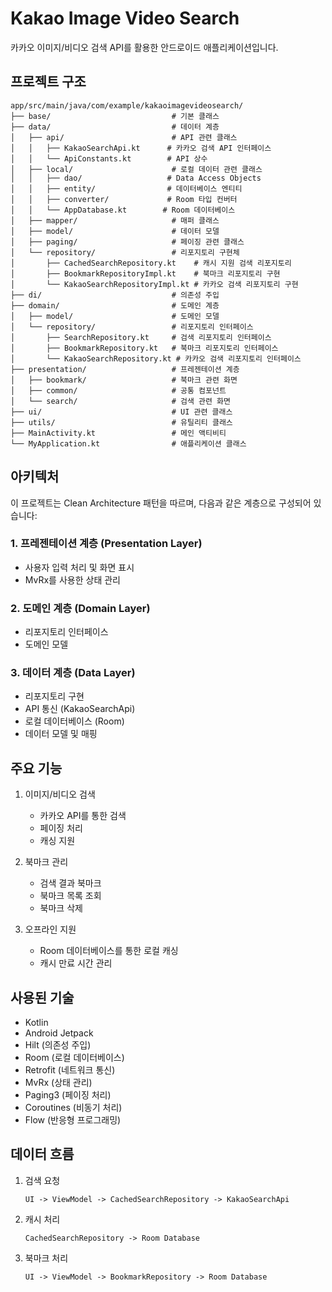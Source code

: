 # Kakao Image Video Search

카카오 이미지/비디오 검색 API를 활용한 안드로이드 애플리케이션입니다.

## 프로젝트 구조

```
app/src/main/java/com/example/kakaoimagevideosearch/
├── base/                           # 기본 클래스
├── data/                           # 데이터 계층
│   ├── api/                        # API 관련 클래스
│   │   ├── KakaoSearchApi.kt      # 카카오 검색 API 인터페이스
│   │   └── ApiConstants.kt        # API 상수
│   ├── local/                      # 로컬 데이터 관련 클래스
│   │   ├── dao/                   # Data Access Objects
│   │   ├── entity/                # 데이터베이스 엔티티
│   │   ├── converter/             # Room 타입 컨버터
│   │   └── AppDatabase.kt        # Room 데이터베이스
│   ├── mapper/                     # 매퍼 클래스
│   ├── model/                      # 데이터 모델
│   ├── paging/                     # 페이징 관련 클래스
│   └── repository/                 # 리포지토리 구현체
│       ├── CachedSearchRepository.kt    # 캐시 지원 검색 리포지토리
│       ├── BookmarkRepositoryImpl.kt    # 북마크 리포지토리 구현
│       └── KakaoSearchRepositoryImpl.kt # 카카오 검색 리포지토리 구현
├── di/                             # 의존성 주입
├── domain/                         # 도메인 계층
│   ├── model/                      # 도메인 모델
│   └── repository/                 # 리포지토리 인터페이스
│       ├── SearchRepository.kt     # 검색 리포지토리 인터페이스
│       ├── BookmarkRepository.kt   # 북마크 리포지토리 인터페이스
│       └── KakaoSearchRepository.kt # 카카오 검색 리포지토리 인터페이스
├── presentation/                   # 프레젠테이션 계층
│   ├── bookmark/                   # 북마크 관련 화면
│   ├── common/                     # 공통 컴포넌트
│   └── search/                     # 검색 관련 화면
├── ui/                             # UI 관련 클래스
├── utils/                          # 유틸리티 클래스
├── MainActivity.kt                 # 메인 액티비티
└── MyApplication.kt                # 애플리케이션 클래스
```

## 아키텍처

이 프로젝트는 Clean Architecture 패턴을 따르며, 다음과 같은 계층으로 구성되어 있습니다:

### 1. 프레젠테이션 계층 (Presentation Layer)
- 사용자 입력 처리 및 화면 표시
- MvRx를 사용한 상태 관리

### 2. 도메인 계층 (Domain Layer)
- 리포지토리 인터페이스
- 도메인 모델

### 3. 데이터 계층 (Data Layer)
- 리포지토리 구현
- API 통신 (KakaoSearchApi)
- 로컬 데이터베이스 (Room)
- 데이터 모델 및 매핑

## 주요 기능

1. 이미지/비디오 검색
   - 카카오 API를 통한 검색
   - 페이징 처리
   - 캐싱 지원

2. 북마크 관리
   - 검색 결과 북마크
   - 북마크 목록 조회
   - 북마크 삭제

3. 오프라인 지원
   - Room 데이터베이스를 통한 로컬 캐싱
   - 캐시 만료 시간 관리

## 사용된 기술

- Kotlin
- Android Jetpack
- Hilt (의존성 주입)
- Room (로컬 데이터베이스)
- Retrofit (네트워크 통신)
- MvRx (상태 관리)
- Paging3 (페이징 처리)
- Coroutines (비동기 처리)
- Flow (반응형 프로그래밍)

## 데이터 흐름

1. 검색 요청
   ```
   UI -> ViewModel -> CachedSearchRepository -> KakaoSearchApi
   ```

2. 캐시 처리
   ```
   CachedSearchRepository -> Room Database
   ```

3. 북마크 처리
   ```
   UI -> ViewModel -> BookmarkRepository -> Room Database
   